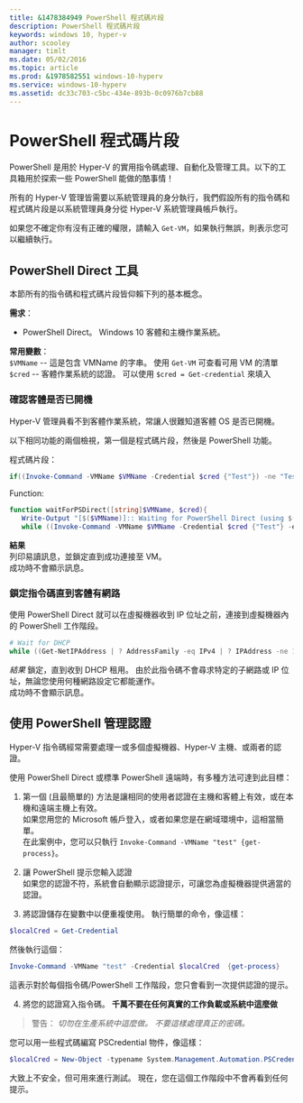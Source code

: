 ```yaml
---
title: &1478384949 PowerShell 程式碼片段
description: PowerShell 程式碼片段
keywords: windows 10, hyper-v
author: scooley
manager: timlt
ms.date: 05/02/2016
ms.topic: article
ms.prod: &1978582551 windows-10-hyperv
ms.service: windows-10-hyperv
ms.assetid: dc33c703-c5bc-434e-893b-0c0976b7cb88
---
```


# PowerShell 程式碼片段

PowerShell 是用於 Hyper-V 的實用指令碼處理、自動化及管理工具。以下的工具箱用於探索一些 PowerShell 能做的酷事情！

所有的 Hyper-V 管理皆需要以系統管理員的身分執行，我們假設所有的指令碼和程式碼片段是以系統管理員身分從 Hyper-V 系統管理員帳戶執行。

如果您不確定你有沒有正確的權限，請輸入 `Get-VM`，如果執行無誤，則表示您可以繼續執行。


## PowerShell Direct 工具

本節所有的指令碼和程式碼片段皆仰賴下列的基本概念。

**需求**：
*  PowerShell Direct。 Windows 10 客體和主機作業系統。

**常用變數**：  
`$VMName` -- 這是包含 VMName 的字串。 使用 `Get-VM` 可查看可用 VM 的清單  
`$cred` -- 客體作業系統的認證。 可以使用 `$cred = Get-credential` 來填入

### 確認客體是否已開機

Hyper-V 管理員看不到客體作業系統，常讓人很難知道客體 OS 是否已開機。

以下相同功能的兩個檢視，第一個是程式碼片段，然後是 PowerShell 功能。

程式碼片段：
``` PowerShell
if((Invoke-Command -VMName $VMName -Credential $cred {"Test"}) -ne "Test"){Write-Host "Not Booted"} else {Write-Host "Booted"}
```

Function:
``` PowerShell
function waitForPSDirect([string]$VMName, $cred){
   Write-Output "[$($VMName)]:: Waiting for PowerShell Direct (using $($cred.username))"
   while ((Invoke-Command -VMName $VMName -Credential $cred {"Test"} -ea SilentlyContinue) -ne "Test") {Sleep -Seconds 1}}
```

**結果**  
列印易讀訊息，並鎖定直到成功連接至 VM。  
成功時不會顯示訊息。

### 鎖定指令碼直到客體有網路

使用 PowerShell Direct 就可以在虛擬機器收到 IP 位址之前，連接到虛擬機器內的 PowerShell 工作階段。

``` PowerShell
# Wait for DHCP
while ((Get-NetIPAddress | ? AddressFamily -eq IPv4 | ? IPAddress -ne 127.0.0.1).SuffixOrigin -ne "Dhcp") {sleep -Milliseconds 10}
```

*結果*
鎖定，直到收到 DHCP 租用。 由於此指令碼不會尋求特定的子網路或 IP 位址，無論您使用何種網路設定它都能運作。  
成功時不會顯示訊息。

## 使用 PowerShell 管理認證

Hyper-V 指令碼經常需要處理一或多個虛擬機器、Hyper-V 主機、或兩者的認證。

使用 PowerShell Direct 或標準 PowerShell 遠端時，有多種方法可達到此目標：

1. 第一個 (且最簡單的) 方法是讓相同的使用者認證在主機和客體上有效，或在本機和遠端主機上有效。  
  如果您用您的 Microsoft 帳戶登入，或者如果您是在網域環境中，這相當簡單。  
  在此案例中，您可以只執行 `Invoke-Command -VMName "test" {get-process}`。

2. 讓 PowerShell 提示您輸入認證  
  如果您的認證不符，系統會自動顯示認證提示，可讓您為虛擬機器提供適當的認證。

3. 將認證儲存在變數中以便重複使用。
  執行簡單的命令，像這樣：
  ``` PowerShell
  $localCred = Get-Credential
  ```
  然後執行這個：
  ``` PowerShell
  Invoke-Command -VMName "test" -Credential $localCred  {get-process} 
  ```
  這表示對於每個指令碼/PowerShell 工作階段，您只會看到一次提供認證的提示。

4. 將您的認證寫入指令碼。 **千萬不要在任何真實的工作負載或系統中這麼做**
> 警告：  _切勿在生產系統中這麼做。 不要這樣處理真正的密碼。_

  您可以用一些程式碼編寫 PSCredential 物件，像這樣：
  ``` PowerShell
  $localCred = New-Object -typename System.Management.Automation.PSCredential -argumentlist "Administrator", (ConvertTo-SecureString "P@ssw0rd" -AsPlainText -Force) 
  ```
  大致上不安全，但可用來進行測試。 現在，您在這個工作階段中不會再看到任何提示。







<!--HONumber=May16_HO1-->


